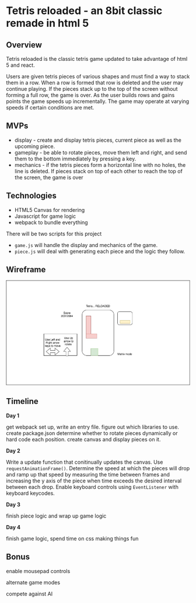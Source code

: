 # Tetris reloaded - an 8bit classic remade in html 5

## Overview

Tetris reloaded is the classic tetris game updated to take advantage of html 5 and react.

Users are given tetris pieces of various shapes and must find a way to stack them in a row.
When a row is formed that row is deleted and the user may continue playing.
If the pieces stack up to the top of the screen without forming a full row, the game is over.
As the user builds rows and gains points the game speeds up incrementally.
The game may operate at varying speeds if certain conditions are met.

## MVPs

* display - create and display tetris pieces, current piece as well as the upcoming piece.
* gameplay - be able to rotate pieces, move them left and right, and send them to the bottom immediately by pressing a key.
* mechanics - if the tetris pieces form a horizontal line with no holes, the line is deleted. If pieces stack on top of each other to reach the top of the screen, the game is over

## Technologies

* HTML5 Canvas for rendering
* Javascript for game logic
* webpack to bundle everything

There will be two scripts for this project
* `game.js` will handle the display and mechanics of the game.
* `piece.js` will deal with generating each piece and the logic they follow.

## Wireframe

![](https://raw.githubusercontent.com/10KD/FSP/master/tetris_reloaded.jpg)

## Timeline

**Day 1**

get webpack set up, write an entry file. figure out which libraries to use. create package.json
determine whether to rotate pieces dynamically or hard code each position.
create canvas and display pieces on it.


**Day 2**

Write a update function that conitinually updates the canvas. Use `requestAnimationFrame()`.
Determine the speed at which the pieces will drop and ramp up that speed by measuring the time between frames and
increasing the y axis of the piece when time exceeds the desired interval between each drop.
Enable keyboard controls using `EventListener` with keyboard keycodes. 

**Day 3**

finish piece logic and wrap up game logic

**Day 4**

finish game logic, spend time on css making things fun

## Bonus

enable mousepad controls

alternate game modes

compete against AI
